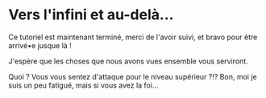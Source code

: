 # Vers l'infini et au-delà...

Ce tutoriel est maintenant terminé, merci de l'avoir suivi, et bravo pour être arrivé•e jusque là !

J'espère que les choses que nous avons vues ensemble vous serviront.

Quoi ? Vous vous sentez d'attaque pour le niveau supérieur ?!? Bon, moi je suis un peu fatigué, mais
si vous avez la foi...
